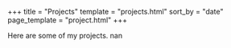 +++
title = "Projects"
template = "projects.html"
sort_by = "date"
page_template = "project.html"
+++

Here are some of my projects.
nan